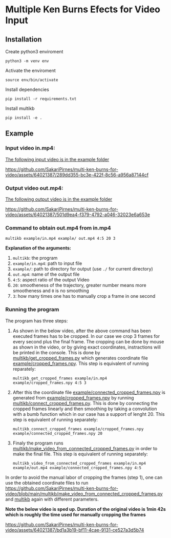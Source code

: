 # Multiple Ken Burns Efects for Video Input 

## Installation

Create python3 enviroment

    python3 -m venv env 

Activate the enviroment

    source env/bin/activate 

Install dependencies
    
    pip install -r requirements.txt

Install multikb

    pip install -e .

## Example

### Input video in.mp4:

[The following input video is in the example folder](https://github.com/SakariPirnes/multi-ken-burns-for-video/blob/main/example/in.mp4)

https://github.com/SakariPirnes/multi-ken-burns-for-video/assets/64021387/289dd355-bc3e-422f-8c56-a956a87144cf

### Output video out.mp4:

[The following output video is in the example folder](https://github.com/SakariPirnes/multi-ken-burns-for-video/blob/main/example/out.mp4)



https://github.com/SakariPirnes/multi-ken-burns-for-video/assets/64021387/501d9ea4-f379-4792-a046-32023e6a653e



### Command to obtain out.mp4 from in.mp4 

    multikb example/in.mp4 example/ out.mp4 4:5 20 3

**Explanation of the arguments:**
1. `multikb`: the program
2. `example/in.mp4`: path to input file
3. `example/`: path to directory for output (use `./` for current directory)
4. `out.mp4`: name of the output file 
5. `4:5`: aspect ratio of the output Video
6. `20`: smootheness of the trajectory, greater number means more smootheness and 
`0` is no smoothing
7. `3`: how many times one has to manually crop a frame in one second

### Running the program
The program has three steps:
1. As shown in the below video, after the above command has been executed frames has to be cropped. In our case we crop 3 frames for every second plus the final frame. The cropping can be done by mouse as shown in the video, or 
by giving exact coordinates, instractions will be printed in the console. This is done by [multikb/get_cropped_frames.py](https://github.com/SakariPirnes/multi-ken-burns-for-video/blob/main/multikb/get_cropped_frames.py) which generates coordinate file [example/cropped_frames.npy](https://github.com/SakariPirnes/multi-ken-burns-for-video/blob/main/example/cropped_frames.npy). This step is equivalent of running reparately:

    `multikb_get_cropped_frames example/in.mp4 example/cropped_frames.npy 4:5 3`
   
2. After this the coordinate file [example/connected_cropped_frames.npy](https://github.com/SakariPirnes/multi-ken-burns-for-video/blob/main/example/connected_cropped_frames.npy) is generated from [example/cropped_frames.npy](https://github.com/SakariPirnes/multi-ken-burns-for-video/blob/main/example/cropped_frames.npy) by running [multikb/connect_cropped_frames.py](https://github.com/SakariPirnes/multi-ken-burns-for-video/blob/main/multikb/connect_cropped_frames.py). This is done by connecting the cropped frames linearly and then smoothing by taking a convolution with a bumb function which in our case has a support of lenght 20. This step is equivalent of running separately:
   
    `multikb_connect_cropped_frames example/cropped_frames.npy example/connected_cropped_frames.npy 20`
   
3. Finaly the program runs [multikb/make_video_from_connected_cropped_frames.py](https://github.com/SakariPirnes/multi-ken-burns-for-video/blob/main/multikb/make_video_from_connected_cropped_frames.py) in order to make the final file. This step is equivalent of running separately:

    `multikb_video_from_connected_cropped_frames example/in.mp4 example/out.mp4 example/connected_cropped_frames.npy 4:5`

In order to avoid the manual labor of cropping the frames (step 1), one can use the obtained coordinate files to run https://github.com/SakariPirnes/multi-ken-burns-for-video/blob/main/multikb/make_video_from_connected_cropped_frames.py and 
[multikb](https://github.com/SakariPirnes/multi-ken-burns-for-video/blob/main/multikb/make_video_from_connected_cropped_frames.py) again with different parameters.

**Note the below video is sped up. Duration of the original video is 1min 42s which is roughly the time used for manually cropping the frames**

https://github.com/SakariPirnes/multi-ken-burns-for-video/assets/64021387/bd1a3b19-bf11-4cae-9131-ce527a3d5b74


